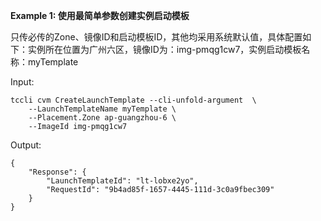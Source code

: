 **Example 1: 使用最简单参数创建实例启动模板**

只传必传的Zone、镜像ID和启动模板ID，其他均采用系统默认值，具体配置如下：实例所在位置为广州六区，镜像ID为：img-pmqg1cw7，实例启动模板名称：myTemplate

Input: 

```
tccli cvm CreateLaunchTemplate --cli-unfold-argument  \
    --LaunchTemplateName myTemplate \
    --Placement.Zone ap-guangzhou-6 \
    --ImageId img-pmqg1cw7
```

Output: 
```
{
    "Response": {
        "LaunchTemplateId": "lt-lobxe2yo",
        "RequestId": "9b4ad85f-1657-4445-111d-3c0a9fbec309"
    }
}
```

